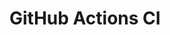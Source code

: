 # GitHub Actions CI





















































































































































































































































































































































































































































































































































































































































































































































































































































































































































































































































































































































































































































































































































































































































































































































































































































































































































































































































































































































































































































































































































































































































































































































































































































































































































































